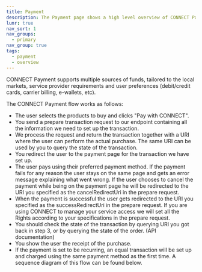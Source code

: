 ```yaml
---
title: Payment
description: The Payment page shows a high level overview of CONNECT Payment
lunr: true
nav_sort: 1
nav_groups:
  - primary
nav_group: true
tags:
  - payment
  - overview
---
```


CONNECT Payment supports multiple sources of funds, tailored to the local markets, service provider requirements and user preferences (debit/credit cards, carrier billing, e-wallets, etc).

The CONNECT Payment flow works as follows:

* The user selects the products to buy and clicks "Pay with CONNECT".
* You send a prepare transaction request to our endpoint containing all the information we need to set up the transaction.
* We process the request and return the transaction together with a URI where the user can perform the actual purchase. The same URI can be used by you to query the state of the transaction.
* You redirect the user to the payment page for the transaction we have set up.
* The user pays using their preferred payment method. If the payment fails for any reason the user stays on the same page and gets an error message explaining what went wrong. If the user chooses to cancel the payment while being on the payment page he will be redirected to the URI you specified as the cancelRedirectUri in the prepare request.
* When the payment is successful the user gets redirected to the URI you specified as the successRedirectUri in the prepare request. If you are using CONNECT to manage your service access we will set all the Rights according to your specifications in the prepare request.
* You should check the state of the transaction by querying URI you got back in step 3, or by querying the state of the order. (API documentation)
* You show the user the receipt of the purchase.
* If the payment is set to be recurring, an equal transaction will be set up and charged using the same payment method as the first time.
A sequence diagram of this flow can be found below.

